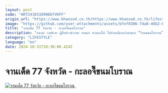 ```yaml
---
layout: post
code: "ART2410310906D7VKFF"
origin_url: "https://www.khaosod.co.th/https://www.khaosod.co.th/lifestyle/news_9482524"
image: "https://github.com/user-attachments/assets/bfef0386-7da0-46b2-ba36-e46c07ab46fb"
title: "จานเด็ด 77 จังหวัด - กะลอจี๊ขนมโบราณ"
description: "อนงค์ วงศ์ช่วย ผู้สื่อข่าวข่าวสด สงขลา ชวนลงใต้ ไปย่านเมืองเก่าสงขลา “ร้านขนมโบราณ” ตั้งอยู่ถนนนางงาม ตรงข้ามศาลเจ้าพ่อหลักเมือง"
category: "LIFESTYLE"
language: "en"
date: 2024-10-31T10:38:00.424Z
---
```


# จานเด็ด 77 จังหวัด - กะลอจี๊ขนมโบราณ

[![จานเด็ด 77 จังหวัด - กะลอจี๊ขนมโบราณ ](https://www.khaosod.co.th/wpapp/uploads/2024/10/ปกจานเด็ด.jpg "จานเด็ด 77 จังหวัด - กะลอจี๊ขนมโบราณ ")](https://www.khaosod.co.th/wpapp/uploads/2024/10/ปกจานเด็ด.jpg)